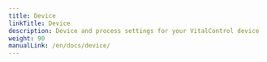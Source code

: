 ```yaml
---
title: Device
linkTitle: Device
description: Device and process settings for your VitalControl device
weight: 90
manualLink: /en/docs/device/
---
```

<script>
  window.location.href = "/en/docs/device/";
</script>
